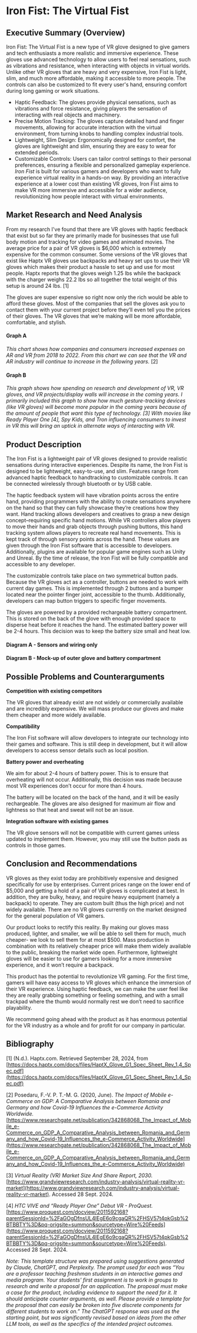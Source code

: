 # Iron Fist: The Virtual Fist

## Executive Summary (Overview)
Iron Fist: The Virtual Fist is a new type of VR glove designed to give gamers and tech enthusiasts a more realistic and immersive experience. These gloves use advanced technology to allow users to feel real sensations, such as vibrations and resistance, when interacting with objects in virtual worlds. Unlike other VR gloves that are heavy and very expensive, Iron Fist is light, slim, and much more affordable, making it accessible to more people. The controls can also be customized to fit every user's hand, ensuring comfort during long gaming or work situations.

- Haptic Feedback: The gloves provide physical sensations, such as vibrations and force resistance,  giving players the sensation of interacting with real objects and machinery.
- Precise Motion Tracking:  The gloves capture detailed hand and finger movements, allowing for accurate interaction with the virtual environment,  from turning knobs to handling complex industrial tools.
- Lightweight, Slim Design:  Ergonomically designed for comfort, the gloves are lightweight and slim,  ensuring they are easy to wear for extended periods.
- Customizable Controls:  Users can tailor control settings to their personal preferences,  ensuring a flexible and personalized gameplay experience.
_Iron Fist_ is built for various gamers and developers who want to fully experience virtual reality in a hands-on way. By providing an interactive experience at a lower cost than existing VR gloves, Iron Fist aims to make VR more immersive and accessible for a wider audience, revolutionizing how people interact with virtual environments.

## Market Research and Need Analysis
From my research I've found that there are VR gloves with haptic feedback that exist but so far they are primarily made for businesses that use full body motion and tracking for video games and animated movies. The average price for a pair of VR gloves is $6,000 which is extremely expensive for the common consumer. Some versions of the VR gloves that exist like Haptx VR gloves use backpacks and heavy set ups to use their VR gloves which makes their product a hassle to set up and use for most people. Haptx reports that the gloves weigh 1.25 lbs while the backpack with the charger weighs 22.2 lbs so all together the total weight of this setup is around 24 lbs. [1]

The gloves are super expensive so right now only the rich would be able to afford these gloves. Most of the companies that sell the gloves ask you to contact them with your current project before they’ll even tell you the prices of their gloves. The VR gloves that we’re making will be more affordable, comfortable, and stylish.

#### Graph A

_This chart shows how companies and consumers increased expenses on AR and VR from 2018 to 2022. From this chart we can see that the VR and AR industry will continue to increase in the following years._ [2]

#### Graph B

_This graph shows how spending on research and development of VR, VR gloves, and VR projects/display walls will increase in the coming years. I primarily included this graph to show how much gesture-tracking devices (like VR gloves) will become more popular in the coming years because of the amount of people that want this type of technology. [3] With movies like Ready Player One [4], Spy Kids, and Tron influencing consumers to invest in VR this will bring an uptick in alternate ways of interacting with VR._

## Product Description

The Iron Fist is a lightweight pair of VR gloves designed to provide realistic sensations during interactive experiences. Despite its name, the Iron Fist is designed to be lightweight, easy-to-use, and slim. Features range from advanced haptic feedback to handtracking to customizable controls. It can be connected wirelessly through bluetooth or by USB cable.

The haptic feedback system will have vibration points across the entire hand, providing programmers with the ability to create sensations anywhere on the hand so that they can fully showcase they’re creations how they want.
Hand tracking allows developers and creatives to grasp a new design concept–requiring specific hand motions. While VR controllers allow players to move their hands and grab objects through pushing buttons, this hand tracking system allows players to recreate real hand movements. This is kept track of through sensory points across the hand. These values are given through the Iron Fist software that is accessible to developers. Additionally, plugins are available for popular game engines such as Unity and Unreal. By the time of release, the Iron Fist will be fully compatible and accessible to any developer.

The customizable controls take place on two symmetrical button pads. Because the VR gloves act as a controller, buttons are needed to work with current day games. This is implemented through 2 buttons and a bumper located near the pointer finger joint, accessible to the thumb. Additionally, developers can map button triggers to specific finger movements.

The gloves are powered by a provided rechargeable battery compartment. This is stored on the back of the glove with enough provided space to disperse heat before it reaches the hand. The estimated battery power will be 2-4 hours. This decision was to keep the battery size small and heat low.

#### Diagram A - Sensors and wiring only

#### Diagram B - Mock-up of outer glove and battery compartment

## Possible Problems and Counterarguments
**Competition with existing competitors**

The VR gloves that already exist are not widely or commercially available and are incredibly expensive. We will mass produce our gloves and make them cheaper and more widely available.

**Compatibility**

The Iron Fist software will allow developers to integrate our technology into their games and software. This is still deep in development, but it will allow developers to access sensor details such as local position.

**Battery power and overheating**

We aim for about 2-4 hours of battery power. This is to ensure that overheating will not occur. Additionally, this decision was made because most VR experiences don’t occur for more than 4 hours. 

The battery will be located on the back of the hand, and it will be easily rechargeable. The gloves are also designed for maximum air flow and lightness so that heat and sweat will not be an issue.

**Integration software with existing games**

The VR glove sensors will not be compatible with current games unless updated to implement them. However, you may still use the button pads as controls in those games.

## Conclusion and Recommendations

VR gloves as they exist today are prohibitively expensive and designed specifically for use by enterprises. Current prices range on the lower end of $5,000 and getting a hold of a pair of VR gloves is complicated at best. In addition, they are bulky, heavy, and require heavy equipment (namely a backpack) to operate. They are custom built (thus the high price) and not widely available. There are no VR gloves currently on the market designed for the general population of VR gamers.

Our product looks to rectify this reality. By making our gloves mass produced, lighter, and smaller, we will be able to sell them for much, much cheaper- we look to sell them for at most $500. Mass production in combination with its relatively cheaper price will make them widely available to the public, breaking the market wide open. Furthermore, lightweight gloves will be easier to use for gamers looking for a more immersive experience, and it won’t require a backpack.

This product has the potential to revolutionize VR gaming. For the first time, gamers will have easy access to VR gloves which enhance the immersion of their VR experience. Using haptic feedback, we can make the user feel like they are really grabbing something or feeling something, and with a small trackpad where the thumb would normally rest we don’t need to sacrifice playability.

We recommend going ahead with the product as it has enormous potential for the VR industry as a whole and for profit for our company in particular.

## Bibliography

[1] (N.d.). Haptx.com. Retrieved September 28, 2024, from [https://docs.haptx.com/docs/files/HaptX_Glove_G1_Spec_Sheet_Rev_1.4_Spec.pdf](https://docs.haptx.com/docs/files/HaptX_Glove_G1_Spec_Sheet_Rev_1.4_Spec.pdf)

[2] Posedaru, F.-V. P. T.-M. G. (2020, June). _The Impact of Mobile e-Commerce on GDP: A Comparative Analysis between Romania and Germany and how Covid-19 Influences the e-Commerce Activity Worldwide._ [https://www.researchgate.net/publication/342868068_The_Impact_of_Mobile_e-Commerce_on_GDP_A_Comparative_Analysis_between_Romania_and_Germany_and_how_Covid-19_Influences_the_e-Commerce_Activity_Worldwide](https://www.researchgate.net/publication/342868068_The_Impact_of_Mobile_e-Commerce_on_GDP_A_Comparative_Analysis_between_Romania_and_Germany_and_how_Covid-19_Influences_the_e-Commerce_Activity_Worldwide)

[3] _Virtual Reality (VR) Market Size And Share Report, 2030._ [https://www.grandviewresearch.com/industry-analysis/virtual-reality-vr-market](https://www.grandviewresearch.com/industry-analysis/virtual-reality-vr-market). Accessed 28 Sept. 2024.

[4] _HTC VIVE and “Ready Player One” Debut VR - ProQuest._ [https://www.proquest.com/docview/2011592168?parentSessionId=%2FaGOgDfnsUL4lEgE6o9cgaQR%2FHSV57t4pkGsb%2BTBBTY%3D&pq-origsite=summon&sourcetype=Wire%20Feeds](https://www.proquest.com/docview/2011592168?parentSessionId=%2FaGOgDfnsUL4lEgE6o9cgaQR%2FHSV57t4pkGsb%2BTBBTY%3D&pq-origsite=summon&sourcetype=Wire%20Feeds). Accessed 28 Sept. 2024.

_Note: This template structure  was prepared using suggestions generated by Claude, ChatGPT, and Perplexity. The prompt used for each was “You are a professor teaching freshman students in an interactive games and media program. Your students' first assignment is to work in groups to research and write a proposal for an application. The proposal must make a case for the product, including evidence to support the need for it. It should anticipate counter arguments, as well. Please provide a template for the proposal that can easily be broken into five discrete components for different students to work on.” The ChatGPT response was used as the starting point, but was significantly revised based on ideas from the other LLM tools, as well as the specifics of the intended project outcomes._
